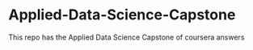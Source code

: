 # Applied-Data-Science-Capstone
This repo has the Applied Data Science Capstone of coursera answers

